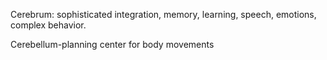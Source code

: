 Cerebrum: sophisticated integration, memory, learning, speech, emotions, complex behavior.

Cerebellum-planning center for body movements
